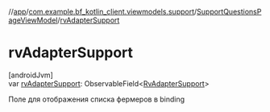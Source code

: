 //[app](../../../index.md)/[com.example.bf_kotlin_client.viewmodels.support](../index.md)/[SupportQuestionsPageViewModel](index.md)/[rvAdapterSupport](rv-adapter-support.md)

# rvAdapterSupport

[androidJvm]\
var [rvAdapterSupport](rv-adapter-support.md): ObservableField&lt;[RvAdapterSupport](../../com.example.bf_kotlin_client.adapters.support/-rv-adapter-support/index.md)&gt;

Поле для отображения списка фермеров в binding
